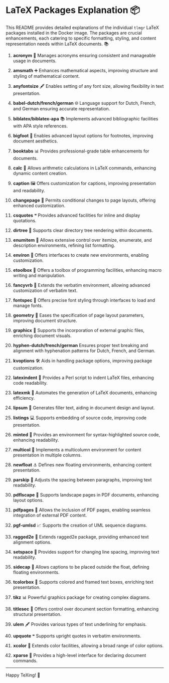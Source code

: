 # LaTeX Packages Explanation 📦

This README provides detailed explanations of the individual `tlmgr` LaTeX packages installed in the Docker image. The packages are crucial enhancements, each catering to specific formatting, styling, and content representation needs within LaTeX documents. 📚

1. **acronym**
📑 Manages acronyms ensuring consistent and manageable usage in documents.

2. **amsmath**
➕ Enhances mathematical aspects, improving structure and styling of mathematical content.

3. **anyfontsize**
🖋️ Enables setting of any font size, allowing flexibility in text presentation.

4. **babel-dutch/french/german**
🌐 Language support for Dutch, French, and German ensuring accurate representation.

5. **biblatex/biblatex-apa**
📚 Implements advanced bibliographic facilities with APA style references.

6. **bigfoot**
🦶 Enables advanced layout options for footnotes, improving document aesthetics.

7. **booktabs**
📊 Provides professional-grade table enhancements for documents.

8. **calc**
🧮 Allows arithmetic calculations in LaTeX commands, enhancing dynamic content creation.

9. **caption**
🖼️ Offers customization for captions, improving presentation and readability.

10. **changepage**
📐 Permits conditional changes to page layouts, offering enhanced customization.

11. **csquotes**
❝ Provides advanced facilities for inline and display quotations.

12. **dirtree**
🌳 Supports clear directory tree rendering within documents.

13. **enumitem**
📃 Allows extensive control over itemize, enumerate, and description environments, refining list formatting.

14. **environ**
🌿 Offers interfaces to create new environments, enabling customization.

15. **etoolbox**
🧰 Offers a toolbox of programming facilities, enhancing macro writing and manipulation.

16. **fancyvrb**
📝 Extends the verbatim environment, allowing advanced customization of verbatim text.

17. **fontspec**
🎨 Offers precise font styling through interfaces to load and manage fonts.

18. **geometry**
📏 Eases the specification of page layout parameters, improving document structure.

19. **graphicx**
🎨 Supports the incorporation of external graphic files, enriching document visuals.

20. **hyphen-dutch/french/german**
Ensures proper text breaking and alignment with hyphenation patterns for Dutch, French, and German.

21. **kvoptions**
🛠️ Aids in handling package options, improving package customization.

22. **latexindent**
📄 Provides a Perl script to indent LaTeX files, enhancing code readability.

23. **latexmk**
🔄 Automates the generation of LaTeX documents, enhancing efficiency.

24. **lipsum**
📃 Generates filler text, aiding in document design and layout.

25. **listings**
💻 Supports embedding of source code, improving code presentation.

26. **minted**
🌿 Provides an environment for syntax-highlighted source code, enhancing readability.

27. **multicol**
📑 Implements a multicolumn environment for content presentation in multiple columns.

28. **newfloat**
⚓ Defines new floating environments, enhancing content presentation.

29. **parskip**
📜 Adjusts the spacing between paragraphs, improving text readability.

30. **pdflscape**
🌄 Supports landscape pages in PDF documents, enhancing layout options.

31. **pdfpages**
📄 Allows the inclusion of PDF pages, enabling seamless integration of external PDF content.

32. **pgf-umlsd**
📈 Supports the creation of UML sequence diagrams.

33. **ragged2e**
📝 Extends ragged2e package, providing enhanced text alignment options.

34. **setspace**
📖 Provides support for changing line spacing, improving text readability.

35. **sidecap**
📸 Allows captions to be placed outside the float, defining floating environments.

36. **tcolorbox**
🎨 Supports colored and framed text boxes, enriching text presentation.

37. **tikz**
📊 Powerful graphics package for creating complex diagrams.

38. **titlesec**
📃 Offers control over document section formatting, enhancing structural presentation.

39. **ulem**
🖋️ Provides various types of text underlining for emphasis.

40. **upquote**
❝ Supports upright quotes in verbatim environments.

41. **xcolor**
🎨 Extends color facilities, allowing a broad range of color options.

42. **xparse**
📑 Provides a high-level interface for declaring document commands.

---

Happy TeXing! 📝
